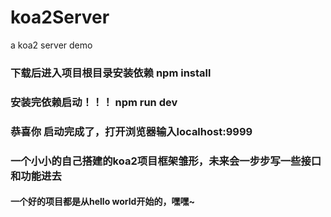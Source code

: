 # koa2Server
a koa2 server demo
### 下载后进入项目根目录安装依赖 npm install
### 安装完依赖启动！！！ npm run dev
### 恭喜你 启动完成了，打开浏览器输入localhost:9999
### 一个小小的自己搭建的koa2项目框架雏形，未来会一步步写一些接口和功能进去
#### 一个好的项目都是从hello world开始的，嘿嘿~
